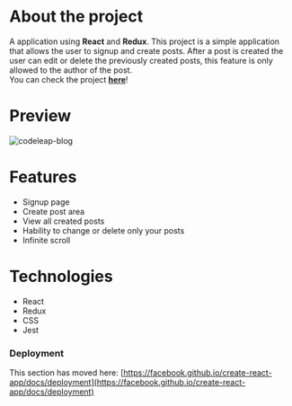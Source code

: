About the project
==
A application using **React** and **Redux**.
This project is a simple application that allows the user to signup and create posts. After a post is created the user can edit or delete the previously created posts, this feature is only allowed to the author of the post.\
You can check the project **[here](https://luizalsc.github.io/codeleap-blog/)**!

Preview
==
![codeleap-blog](https://github.com/luizalsc/codeleap-blog/assets/111703755/a8be1512-13d3-4ad7-ab09-1a8af3c55451)

# Features
* Signup page
* Create post area
* View all created posts
* Hability to change or delete only your posts
* Infinite scroll

# Technologies
* React
* Redux
* CSS
* Jest


### Deployment

This section has moved here: [https://facebook.github.io/create-react-app/docs/deployment](https://facebook.github.io/create-react-app/docs/deployment)
